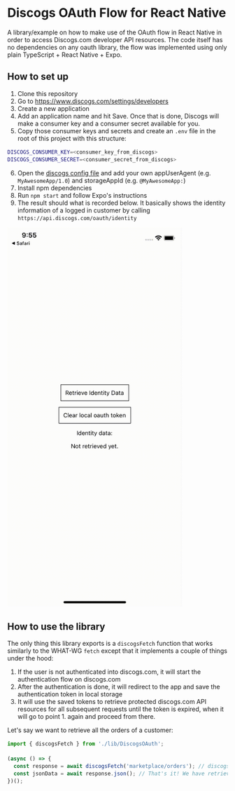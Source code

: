 # Discogs OAuth Flow for React Native

A library/example on how to make use of the OAuth flow in React Native in order to access Discogs.com developer API resources. The code itself has no dependencies on any oauth library, the flow was implemented using only plain TypeScript + React Native + Expo.

## How to set up

1. Clone this repository
2. Go to https://www.discogs.com/settings/developers
3. Create a new application
4. Add an application name and hit Save. Once that is done, Discogs will make a consumer key and a consumer secret available for you.
5. Copy those consumer keys and secrets and create an `.env` file in the root of this project with this structure:

```bash
DISCOGS_CONSUMER_KEY=<consumer_key_from_discogs>
DISCOGS_CONSUMER_SECRET=<consumer_secret_from_discogs>
```

6. Open the [discogs config file](discogs.config.json) and add your own appUserAgent (e.g. `MyAwesomeApp/1.0`) and storageAppId (e.g. `@MyAwesomeApp:`)
7. Install npm dependencies
8. Run `npm start` and follow Expo's instructions
9. The result should what is recorded below. It basically shows the identity information of a logged in customer by calling `https://api.discogs.com/oauth/identity`

<img src="./demo.gif" width="400" />

## How to use the library

The only thing this library exports is a `discogsFetch` function that works similarly to the WHAT-WG `fetch` except that it implements a couple of things under the hood:

1.  If the user is not authenticated into discogs.com, it will start the authentication flow on discogs.com
2.  After the authentication is done, it will redirect to the app and save the authentication token in local storage
3.  It will use the saved tokens to retrieve protected discogs.com API resources for all subsequent requests until the token is expired, when it will go to point 1. again and proceed from there.

Let's say we want to retrieve all the orders of a customer:

```typescript
import { discogsFetch } from './lib/DiscogsOAuth';

(async () => {
  const response = await discogsFetch('marketplace/orders'); // discogsFetch will supply the necessary headers and the api baseUrl
  const jsonData = await response.json(); // That's it! We have retrieved the orders
})();
```

